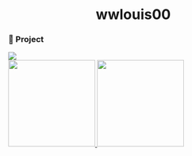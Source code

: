<h1 align="center"> wwlouis00 </h1>
<div>
<h3> 🤖 Project </h3>
<picture>
<source 
  srcset="https://github-readme-stats.vercel.app/api?username=wwlouis00&show_icons=true&theme=radical"
  media="(prefers-color-scheme: dark)"
/>
<img src="https://github-readme-stats.vercel.app/api?username=wwlouis00&show_icons=true"/>
</picture>
</div>

<a href="https://github.com/wwlouis00">
    <img height="175" src="https://github-stats-alpha.vercel.app/api?username=wwlouis00&cc=1a1b27&tc=36B5A6&ic=fff&bc=1a1b27">
    <img height="175" src="https://github-readme-stats.vercel.app/api/top-langs?username=wwlouis00&show_icons=true&locale=en&layout=compact&title_color=fff&icon_color=bf91f3&text_color=38bdae&bg_color=1a1b27&border_color=1a1b27">
</a>
